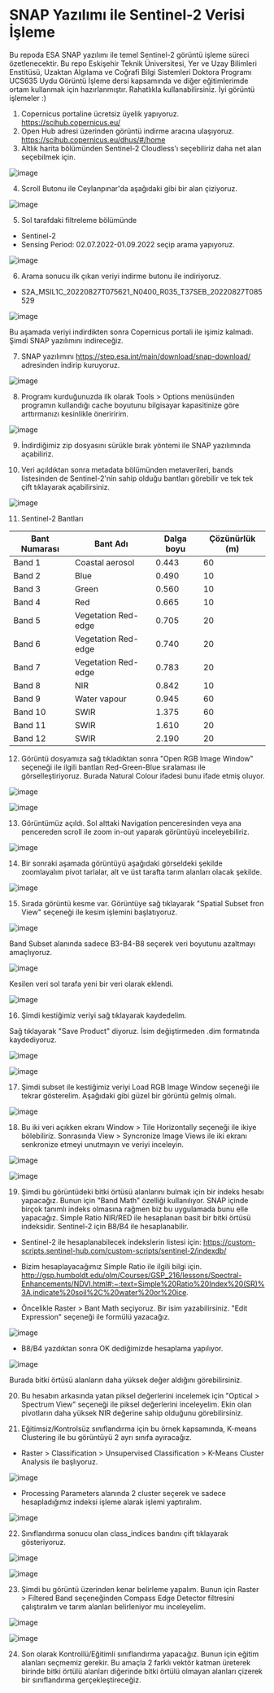 # SNAP Yazılımı ile Sentinel-2 Verisi İşleme
Bu repoda ESA SNAP yazılımı ile temel Sentinel-2 görüntü işleme süreci özetlenecektir. Bu repo Eskişehir Teknik Üniversitesi, Yer ve Uzay Bilimleri Enstitüsü, Uzaktan Algılama ve Coğrafi Bilgi Sistemleri Doktora Programı UCS635 Uydu Görüntü İşleme dersi kapsamında ve diğer eğitimlerimde ortam kullanmak için hazırlanmıştır. Rahatlıkla kullanabilirsiniz. İyi görüntü işlemeler :)

1. Copernicus portaline ücretsiz üyelik yapıyoruz. https://scihub.copernicus.eu/
2. Open Hub adresi üzerinden görüntü indirme aracına ulaşıyoruz. https://scihub.copernicus.eu/dhus/#/home
3. Altlık harita bölümünden Sentinel-2 Cloudless'ı seçebiliriz daha net alan seçebilmek için.

![image](https://user-images.githubusercontent.com/3392893/222094237-b111355b-ecfd-4d0c-8657-9da5a518f62e.png)

4. Scroll Butonu ile Ceylanpınar'da aşağıdaki gibi bir alan çiziyoruz.

![image](https://user-images.githubusercontent.com/3392893/222129341-9c29ebe0-09d8-419c-b37f-e1127aab8b7e.png)

5. Sol tarafdaki filtreleme bölümünde 
* Sentinel-2
* Sensing Period: 02.07.2022-01.09.2022 seçip arama yapıyoruz.

![image](https://user-images.githubusercontent.com/3392893/222095320-2dedd08c-b96b-4e8b-8b59-b103d6ca4c88.png)

6. Arama sonucu ilk çıkan veriyi indirme butonu ile indiriyoruz. 
* S2A_MSIL1C_20220827T075621_N0400_R035_T37SEB_20220827T085529

![image](https://user-images.githubusercontent.com/3392893/222095534-88b795bf-73f8-46f6-83ae-3f4a50395f5f.png)
 
Bu aşamada veriyi indirdikten sonra Copernicus portali ile işimiz kalmadı. Şimdi SNAP yazılımını indireceğiz.

7. SNAP yazılımını https://step.esa.int/main/download/snap-download/ adresinden indirip kuruyoruz.

![image](https://user-images.githubusercontent.com/3392893/222097296-f1b7a7e4-8bb4-409a-b63e-87c4346b7190.png)

8. Programı kurduğunuzda ilk olarak Tools > Options menüsünden programın kullandığı cache boyutunu bilgisayar kapasitinize göre arttırmanızı kesinlikle öneriririm. 

![image](https://user-images.githubusercontent.com/3392893/222098279-bf4277ff-15e2-4858-a8d2-60d2a821c6fe.png)

9. İndirdiğimiz zip dosyasını sürükle bırak yöntemi ile SNAP yazılımında açabiliriz.

10. Veri açıldıktan sonra metadata bölümünden metaverileri, bands listesinden de Sentinel-2'nin sahip olduğu bantları görebilir ve tek tek çift tıklayarak açabilirsiniz.

![image](https://user-images.githubusercontent.com/3392893/222108022-30650492-dd2a-4a56-9e15-0d439ac9c992.png)

11. Sentinel-2 Bantları

| Bant   Numarası | Bant Adı            | Dalga boyu | Çözünürlük (m) |
|-----------------|---------------------|------------|------------|
| Band 1          | Coastal aerosol     | 0.443      | 60         |
| Band 2          | Blue                | 0.490      | 10         |
| Band 3          | Green               | 0.560      | 10         |
| Band 4          | Red                 | 0.665      | 10         |
| Band 5          | Vegetation Red-edge | 0.705      | 20         |
| Band 6          | Vegetation Red-edge | 0.740      | 20         |
| Band 7          | Vegetation Red-edge | 0.783      | 20         |
| Band 8          | NIR                 | 0.842      | 10         |
| Band 9          | Water vapour        | 0.945      | 60         |
| Band 10         | SWIR                | 1.375      | 60         |
| Band 11         | SWIR                | 1.610      | 20         |
| Band 12         | SWIR                | 2.190      | 20         |

12. Görüntü dosyamıza sağ tıkladıktan sonra "Open RGB Image Window" seçeneği ile ilgili bantları Red-Green-Blue sıralaması ile görselleştiriyoruz. Burada Natural Colour ifadesi bunu ifade etmiş oluyor. 

![image](https://user-images.githubusercontent.com/3392893/222120435-21bd6c98-7257-4916-a583-47d7f46ee088.png)

![image](https://user-images.githubusercontent.com/3392893/222120585-2e9bc8b6-14a8-4351-94fa-626fa92d267b.png)

13. Görüntümüz açıldı. Sol alttaki Navigation penceresinden veya ana pencereden scroll ile zoom in-out yaparak görüntüyü inceleyebiliriz.

![image](https://user-images.githubusercontent.com/3392893/222120908-0dff7340-712b-4d32-a4df-48255affe881.png)

14. Bir sonraki aşamada görüntüyü aşağıdaki görseldeki şekilde zoomlayalım pivot tarlalar, alt ve üst tarafta tarım alanları olacak şekilde.

![image](https://user-images.githubusercontent.com/3392893/222121248-3381a4ad-f66b-4a60-ad12-49520d933d23.png)

15. Sırada görüntü kesme var. Görüntüye sağ tıklayarak "Spatial Subset fron View" seçeneği ile kesim işlemini başlatıyoruz.

![image](https://user-images.githubusercontent.com/3392893/222126050-d515dcc6-e64e-43f8-8232-3444c83d7527.png)

Band Subset alanında sadece B3-B4-B8 seçerek veri boyutunu azaltmayı amaçlıyoruz. 

![image](https://user-images.githubusercontent.com/3392893/222122732-f6a3d273-4177-4a67-8839-50a1184c9a56.png)

Kesilen veri sol tarafa yeni bir veri olarak eklendi.

![image](https://user-images.githubusercontent.com/3392893/222124300-02ce00f2-2a5e-4544-840d-77f2adbba0da.png)

16. Şimdi kestiğimiz veriyi sağ tıklayarak kaydedelim. 

Sağ tıklayarak "Save Product" diyoruz. İsim değiştirmeden .dim formatında kaydediyoruz. 

![image](https://user-images.githubusercontent.com/3392893/222124541-62f9d007-cb5f-4232-83f0-2ce5000a5c4e.png)

![image](https://user-images.githubusercontent.com/3392893/222124675-5ba31cc4-bb76-4d05-8666-a94a56edc664.png)

17. Şimdi subset ile kestiğimiz veriyi Load RGB Image Window seçeneği ile tekrar gösterelim. Aşağıdaki gibi güzel bir görüntü gelmiş olmalı.

![image](https://user-images.githubusercontent.com/3392893/222126477-e6f856e9-016d-45c7-a496-65bc5d9c48e8.png)

18. Bu iki veri açıkken ekranı Window > Tile Horizontally seçeneği ile ikiye bölebiliriz. Sonrasında View > Syncronize Image Views ile iki ekranı senkronize etmeyi unutmayın ve veriyi inceleyin. 

![image](https://user-images.githubusercontent.com/3392893/222133103-be31f4a4-18ac-41e4-9f50-6b651f15c259.png)

![image](https://user-images.githubusercontent.com/3392893/222132937-7cccec99-4f8e-496d-84cf-e89f2da2fa37.png)

19. Şimdi bu görüntüdeki bitki örtüsü alanlarını bulmak için bir indeks hesabı yapacağız. Bunun için "Band Math" özelliği kullanılıyor. SNAP içinde birçok tanımlı indeks olmasına rağmen biz bu uygulamada bunu elle yapacağız. Simple Ratio NIR/RED ile hesaplanan basit bir bitki örtüsü indeksidir. Sentinel-2 için B8/B4 ile hesaplanabilir. 

* Sentinel-2 ile hesaplanabilecek indekslerin listesi için: https://custom-scripts.sentinel-hub.com/custom-scripts/sentinel-2/indexdb/
* Bizim hesaplayacağımız Simple Ratio ile ilgili bilgi için. http://gsp.humboldt.edu/olm/Courses/GSP_216/lessons/Spectral-Enhancements/NDVI.html#:~:text=Simple%20Ratio%20Index%20(SR)%3A,indicate%20soil%2C%20water%20or%20ice.

* Öncelikle Raster > Bant Math seçiyoruz. Bir isim yazabilirsiniz. "Edit Expression" seçeneği ile formülü yazacağız.

![image](https://user-images.githubusercontent.com/3392893/222135201-30d517ce-66e3-423c-bc96-081f1d0817f0.png)

* B8/B4 yazdıktan sonra OK dediğimizde hesaplama yapılıyor. 

![image](https://user-images.githubusercontent.com/3392893/222135398-fe440344-aa02-43d6-b4c8-5b927b117b1e.png)

Burada bitki örtüsü alanların daha yüksek değer aldığını görebilirsiniz. 

20. Bu hesabın arkasında yatan piksel değerlerini incelemek için "Optical > Spectrum View" seçeneği ile piksel değerlerini inceleyelim. Ekin olan pivotların daha yüksek NIR değerine sahip olduğunu görebilirsiniz. 

21. Eğitimsiz/Kontrolsüz sınıflandırma için bu örnek kapsamında, K-means Clustering ile bu görüntüyü 2 ayrı sınıfa ayıracağız. 

* Raster > Classification > Unsupervised Classification > K-Means Cluster Analysis ile başlıyoruz. 

![image](https://user-images.githubusercontent.com/3392893/222136523-e68782a9-e2f1-4145-8d90-adf001e0d692.png)

* Processing Parameters alanında 2 cluster seçerek ve sadece hesapladığımız indeksi işleme alarak işlemi yaptıralım. 

![image](https://user-images.githubusercontent.com/3392893/222137046-ad8785bb-90d5-4ffa-bd60-60198ffbf13f.png)

22. Sınıflandırma sonucu olan class_indices bandını çift tıklayarak gösteriyoruz.

![image](https://user-images.githubusercontent.com/3392893/222140666-927bf30e-23bf-42ee-a0b0-fd5d63e7e545.png)

![image](https://user-images.githubusercontent.com/3392893/222140715-baf34270-16e5-4b19-9310-47231dca9196.png)

23. Şimdi bu görüntü üzerinden kenar belirleme yapalım. Bunun için Raster > Filtered Band seçeneğinden Compass Edge Detector filtresini çalıştıralım ve tarım alanları belirleniyor mu inceleyelim.

![image](https://user-images.githubusercontent.com/3392893/222142366-a5eff49e-5533-4cf3-93ed-7c91261d4164.png)

![image](https://user-images.githubusercontent.com/3392893/222142393-42e852a4-842b-4c3a-b094-519b83cba854.png)

24. Son olarak Kontrollü/Eğitimli sınıflandırma yapacağız. Bunun için eğitim alanları seçmemiz gerekir. Bu amaçla 2 farklı vektör katman üreterek birinde bitki örtülü alanları diğerinde bitki örtülü olmayan alanları çizerek bir sınıflandırma gerçekleştireceğiz. 





